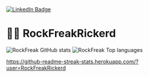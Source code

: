 <div id="badges">
  <a href="https://www.linkedin.com/in/rick-van-dijk-3b02401a0/">
    <img src="https://img.shields.io/badge/LinkedIn-blue?style=for-the-badge&logo=linkedin&logoColor=white" alt="LinkedIn Badge"/>
  </a>
</div>

# 👨‍💻 RockFreakRickerd
![RockFreak GitHub stats](https://github-readme-stats.vercel.app/api?username=RockFreakRickerd&theme=tokyonight&show_icons=true)
![RockFreak Top languages](https://github-readme-stats.vercel.app/api/top-langs/?username=RockFreakRickerd&theme=tokyonight&layout=compact&langs_count=8)

https://github-readme-streak-stats.herokuapp.com/?user=RockFreakRickerd
